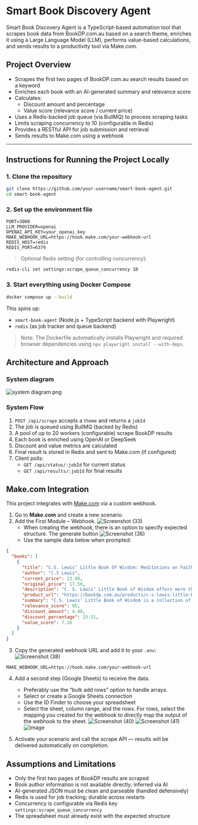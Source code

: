 # Smart Book Discovery Agent

Smart Book Discovery Agent is a TypeScript-based automation tool that scrapes book data from BookDP.com.au based on a search theme, enriches it using a Large Language Model (LLM), performs value-based calculations, and sends results to a productivity tool via Make.com.

## Project Overview

- Scrapes the first two pages of BookDP.com.au search results based on a keyword
- Enriches each book with an AI-generated summary and relevance score
- Calculates:
  - Discount amount and percentage
  - Value score (relevance score / current price)
- Uses a Redis-backed job queue (via BullMQ) to process scraping tasks
- Limits scraping concurrency to 10 (configurable in Redis)
- Provides a RESTful API for job submission and retrieval
- Sends results to Make.com using a webhook

---

## Instructions for Running the Project Locally

### 1. Clone the repository
```bash
git clone https://github.com/your-username/smart-book-agent.git
cd smart-book-agent
```

### 2. Set up the environment file
```env
PORT=3000
LLM_PROVIDER=openai
OPENAI_API_KEY=your_openai_key
MAKE_WEBHOOK_URL=https://hook.make.com/your-webhook-url
REDIS_HOST=redis
REDIS_PORT=6379
```

> Optional Redis setting (for controlling concurrency):
```bash
redis-cli set settings:scrape_queue_concurrency 10
```

### 3. Start everything using Docker Compose

```bash
docker compose up --build
```

This spins up:
- `smart-book-agent` (Node.js + TypeScript backend with Playwright)
- `redis` (as job tracker and queue backend)

> Note: The Dockerfile automatically installs Playwright and required browser dependencies using `npx playwright install --with-deps`.


## Architecture and Approach

### System diagram
![system diagram png](https://github.com/user-attachments/assets/37081662-f313-4129-87fc-7d2f72ccdef9)

### System Flow

1. `POST /api/scrape` accepts a `theme` and returns a `jobId`
2. The job is queued using BullMQ (backed by Redis)
3. A pool of up to 20 workers (configurable) scrape BookDP results
4. Each book is enriched using OpenAI or DeepSeek
5. Discount and value metrics are calculated
6. Final result is stored in Redis and sent to Make.com (if configured)
7. Client polls:
   - `GET /api/status/:jobId` for current status
   - `GET /api/results/:jobId` for final results


## Make.com Integration

This project integrates with [Make.com](https://make.com) via a custom webhook.

1. Go to **Make.com** and create a new scenario.
2. Add the First Module – Webhook. 
 ![Screenshot (33)](https://github.com/user-attachments/assets/e0df9c73-f46d-4516-84fb-2bdb17464374)
   - When creating the webhook, there is an option to specify expected structure. The generate button
     ![Screenshot (36)](https://github.com/user-attachments/assets/c33e821b-ac48-4c69-926d-3880fcfcde68)     
   - Use the sample data below when prompted:

```json
{
  "books": [
    {
      "title": "C.S. Lewis’ Little Book Of Wisdom: Meditations on Faith, Life, Love and Literature",
      "author": "C.S Lewis",
      "current_price": 13.08,
      "original_price": 17.56,
      "description": "C. S. Lewis’ Little Book of Wisdom offers more than 300 bite-size nuggets of inspiration and wisdom...",
      "product_url": "https://bookdp.com.au/products/c-s-lewis-little-book-wisdom-0008282471/",
      "summary": "C.S. Lewis’ Little Book of Wisdom is a collection of over 300 quotes and insights...",
      "relevance_score": 95,
      "discount_amount": 4.48,
      "discount_percentage": 25.51,
      "value_score": 7.26
    }
  ]
}
```

3. Copy the generated webhook URL and add it to your `.env`:
   ![Screenshot (38)](https://github.com/user-attachments/assets/e8d5c375-1210-4657-a142-c3e241cdb750)
```env
MAKE_WEBHOOK_URL=https://hook.make.com/your-webhook-url
```

4. Add a second step (Google Sheets) to receive the data.
   - Preferably use the “bulk add rows” option to handle arrays.
   - Select or create a Google Sheets connection
   - Use the ID Finder to choose your spreadsheet
   - Select the sheet, column range, and the rows. For rows, select the mapping you created for the webhook to directly map the output of the webhook to the sheet.
     ![Screenshot (40)](https://github.com/user-attachments/assets/062c008f-9a24-4b22-9b7b-6d43d13f2907)
     ![Screenshot (41)](https://github.com/user-attachments/assets/098be35f-e04b-46e9-acbf-d4efcf86dcf0)
     ![image](https://github.com/user-attachments/assets/0c91c3f5-970c-46e9-9f48-bd347869fa8f)


5. Activate your scenario and call the scrape API — results will be delivered automatically on completion.

## Assumptions and Limitations

- Only the first two pages of BookDP results are scraped
- Book author information is not available directly; inferred via AI
- AI-generated JSON must be clean and parseable (handled defensively)
- Redis is used for job tracking; durable across restarts
- Concurrency is configurable via Redis key `settings:scrape_queue_concurrency`
- The spreadsheet must already exist with the expected structure
